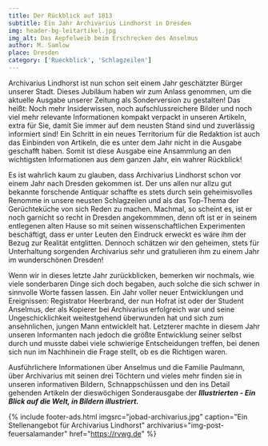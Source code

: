 ```yaml
---
title: Der Rückblick auf 1813
subtitle: Ein Jahr Archivarius Lindhorst in Dresden
img: header-bg-leitartikel.jpg
img_alt: Das Aepfelweib beim Erschrecken des Anselmus
author: M. Samlow
place: Dresden
category: ['Rueckblick', 'Schlagzeilen']
---
```


Archivarius Lindhorst ist nun schon seit einem Jahr geschätzter Bürger unserer Stadt. Dieses Jubiläum haben wir zum Anlass genommen, um die aktuelle Ausgabe unserer Zeitung als Sonderversion zu gestalten! Das heißt: Noch mehr Insiderwissen, noch aufschlussreichere Bilder und noch viel mehr relevante Informationen kompakt verpackt in unseren Artikeln, extra für Sie, damit Sie immer auf dem neusten Stand sind und zuverlässig informiert sind! Ein Schritt in ein neues Territorium für die Redaktion ist auch das Einbinden von Artikeln, die es unter dem Jahr nicht in die Ausgabe geschafft haben. Somit ist diese Ausgabe eine Ansammlung an den wichtigsten Informationen aus dem ganzen Jahr, ein wahrer Rückblick!

Es ist wahrlich kaum zu glauben, dass Archivarius Lindhorst schon vor einem Jahr nach Dresden gekommen ist. Der uns allen nur allzu gut bekannte forschende Antiquar schaffte es stets durch sein geheimisvolles Renomme in unsere neusten Schlagzeilen und als das Top-Thema der Gerüchteküche von sich Reden zu machen. Machmal, so scheint es, ist er noch garnicht so recht in Dresden angekommmen, denn oft ist er in seinem entlegenen alten Hause so mit seinen wissenschaftlichen Experimenten beschäftigt, dass er unter Leuten den Eindruck erweckt es wäre ihm der Bezug zur Realität entglitten. Dennoch schätzen wir den geheimen, stets für Unterhaltung sorgenden Archivarius sehr und gratulieren ihm zu einem Jahr im wunderschönen Dresden! 

Wenn wir in dieses letzte Jahr zurückblicken, bemerken wir nochmals, wie viele sonderbaren Dinge sich doch begaben, auch solche die sich schwer in sinnvolle Worte fassen lassen. Ein Jahr voller neuer Entwicklungen und Ereignissen: Registrator Heerbrand, der nun Hofrat ist oder der Student Anselmus, der als Kopierer bei Archivarius erfolgreich war und seine Ungeschicklichkeit weitestgehend überwunden hat und sich zum ansehnlichen, jungen Mann entwicklelt hat. Letzterer machte in diesem Jahr unseren Informanten nach jedoch die größte Entwicklung seiner selbst durch und musste dabei viele schwierige Entscheidungen treffen, bei denen sich nun im Nachhinein die Frage stellt, ob es die Richtigen waren.

Ausführlichere Informationen über  Anselmus und die Familie Paulmann, über Archivarius mit seinen drei Töchtern und vieles mehr finden sie in unseren informativen Bildern, Schnappschüssen und den ins Detail gehenden Artikeln der dieswöchigen Sonderausgabe der **_Illustrierten - Ein Blick auf die Welt, in Bildern illustriert._**


{% include footer-ads.html 
  imgsrc="jobad-archivarius.jpg"
  caption="Ein Stellenangebot für Archivarius Lindhorst"
  archivarius="img-post-feuersalamander"
  href="https://rvwg.de"
%}